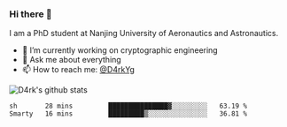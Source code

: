 ### Hi there 👋

I am a PhD student at Nanjing University of Aeronautics and Astronautics.

- 🔭 I’m currently working on cryptographic engineering
- 💬 Ask me about everything
- 📫 How to reach me: [@D4rkYg](https://twitter.com/D4rkYg)

![D4rk's github stats](https://github-readme-stats.vercel.app/api?username=dd4rk&show_icons=true&title_color=fff&icon_color=79ff97&text_color=9f9f9f&bg_color=151515)

<!--START_SECTION:waka-->
```text
sh       28 mins         ███████████████▓░░░░░░░░░   63.19 % 
Smarty   16 mins         █████████▒░░░░░░░░░░░░░░░   36.81 % 
```
<!--END_SECTION:waka-->
